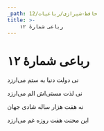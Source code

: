 ```yaml
---
_path: حافظ-شیرازی/رباعیات/12
title: >-
    رباعی شمارهٔ ۱۲
---
```

# رباعی شمارهٔ ۱۲

<div class="b" id="bn1"><div class="m1"><p>نی دولت دنیا به ستم می‌ارزد</p></div>
<div class="m2"><p>نی لذت مستی‌اش الم می‌ارزد</p></div></div>
<div class="b" id="bn2"><div class="m1"><p>نه هفت هزار ساله شادی جهان</p></div>
<div class="m2"><p>این محنت هفت روزه غم می‌ارزد</p></div></div>
